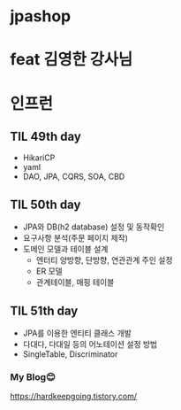 # jpashop

# feat 김영한 강사님
# 인프런

## TIL 49th day
* HikariCP
* yaml
* DAO, JPA, CQRS, SOA, CBD

## TIL 50th day
* JPA와 DB(h2 database) 설정 및 동작확인
* 요구사항 분석(주문 페이지 제작)
* 도메인 모델과 테이블 설계
  * 엔터티 양방향, 단방향, 연관관계 주인 설정
  * ER 모델
  * 관계테이블, 매핑 테이블

## TIL 51th day
* JPA를 이용한 엔티티 클래스 개발
* 다대다, 다대일 등의 어노테이션 설정 방법
* SingleTable, Discriminator

### My Blog😊

https://hardkeepgoing.tistory.com/
